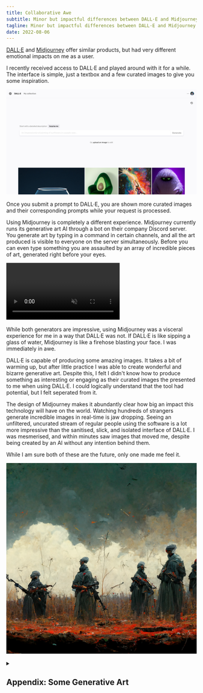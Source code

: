 ```yaml
---
title: Collaborative Awe
subtitle: Minor but impactful differences between DALL·E and Midjourney
tagline: Minor but impactful differences between DALL·E and Midjourney
date: 2022-08-06
---
```


[DALL·E](https://openai.com/dall-e-2/) and [Midjourney](https://www.midjourney.com/) offer similar products, but had very different emotional impacts on me as a user.

I recently received access to DALL·E and played around with it for a while. The interface is simple, just a textbox and a few curated images to give you some inspiration.

![](./dall-e.jpg)

Once you submit a prompt to DALL·E, you are shown more curated images and their corresponding prompts while your request is processed.

Using Midjourney is completely a different experience. Midjourney currently runs its generative art AI through a bot on their company Discord server. You generate art by typing in a command in certain channels, and all the art produced is visible to everyone on the server simultaneously. Before you can even type something you are assaulted by an array of incredible pieces of art, generated right before your eyes.

<video autoplay loop muted>
   <source src="./firehose.webm" type="video/webm">
</video>

While both generators are impressive, using Midjourney was a visceral experience for me in a way that DALL·E was not. If DALL·E is like sipping a glass of water, Midjourney is like a firehose blasting your face. I was immediately in awe.

DALL·E is capable of producing some amazing images. It takes a bit of warming up, but after little practice I was able to create wonderful and bizarre generative art. Despite this, I felt I didn't know how to produce something as interesting or engaging as their curated images the presented to me when using DALL·E. I could logically understand that the tool had potential, but I felt seperated from it.

The design of Midjourney makes it abundantly clear how big an impact this technology will have on the world. Watching hundreds of strangers generate incredible images in real-time is jaw dropping. Seeing an unfiltered, uncurated stream of regular people using the software is a lot more impressive than the sanitised, slick, and isolated interface of DALL·E. I was mesmerised, and within minutes saw images that moved me, despite being created by an AI without any intention behind them.

While I am sure both of these are the future, only one made me feel it.

![](./soldiers.png)

<details markdown="1">

<summary markdown="block">

## Appendix: Some Generative Art

</summary>

Some images I generated with DALL·E:

![](./lemur-pears.png)

![](./cyberpunk-toadstool-explodes.png)

![](./gemstone-horse.png)

![](./toilet-wizard.png)

Some images I generated or watched others generate with Midjourney:

![](./black-hole.png)

![](./canaries.png)

![](./frogs.png)

![](./helheim.png)

![](./human_virus.png)

![](./neonrain.png)

![](./vendy.png)

</details>
